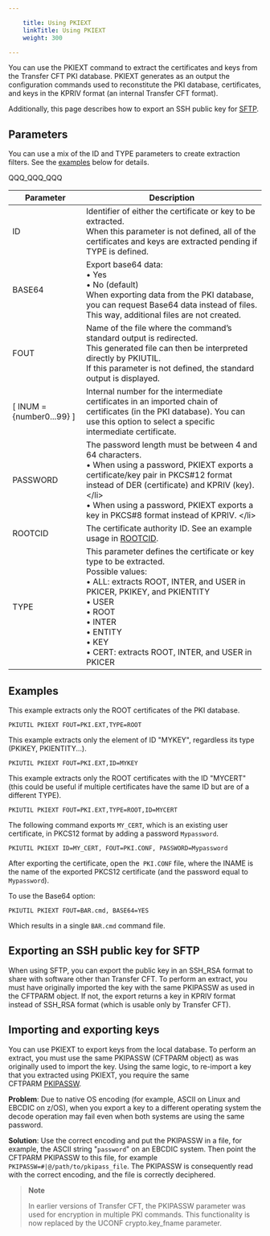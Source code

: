 ```yaml
---

    title: Using PKIEXT
    linkTitle: Using PKIEXT
    weight: 300

---
```

You can use the PKIEXT command to extract the certificates and keys from the Transfer CFT PKI database. PKIEXT generates as an output the configuration commands used to reconstitute the PKI database, certificates, and keys in the KPRIV format (an internal Transfer CFT format).

Additionally, this page describes how to export an SSH public key for [SFTP](../../../../protocols_start_here/sftp_intro).

## Parameters

You can use a mix of the ID and TYPE parameters to create extraction filters. See the [examples](#Examples) below for details.

QQQ\_QQQ\_QQQ


| Parameter  | Description  |
| --- | --- |
| ID  | Identifier of either the certificate or key to be extracted.<br/> When this parameter is not defined, all of the certificates and keys are extracted pending if TYPE is defined. |
| BASE64  | Export base64 data:<br/> • Yes<br/> • No (default)<br/> When exporting data from the PKI database, you can request Base64 data instead of files. This way, additional files are not created. |
| FOUT | Name of the file where the command’s standard output is redirected.<br/> This generated file can then be interpreted directly by PKIUTIL.<br/> If this parameter is not defined, the standard output is displayed. |
| [ INUM = {number0...99} ]  | Internal number for the intermediate certificates in an imported chain of certificates (in the PKI database). You can use this option to select a specific intermediate certificate.  |
| PASSWORD  | The password length must be between 4 and 64 characters.<br/> • When using a password, PKIEXT exports a certificate/key pair in PKCS#12 format instead of DER (certificate) and KPRIV (key). &lt;/li&gt;<br/> • When using a password, PKIEXT exports a key in PKCS#8 format instead of KPRIV. &lt;/li&gt; |
| ROOTCID  | The certificate authority ID. See an example usage in <a href="../../../../c_intro_userinterfaces/command_summary/parameter_intro/rootcid">ROOTCID</a>.  |
| TYPE  | This parameter defines the certificate or key type to be extracted.<br/> Possible values:<br/> • ALL: extracts ROOT, INTER, and USER in PKICER, PKIKEY, and PKIENTITY<br/> • USER<br/> • ROOT<br/> • INTER<br/> • ENTITY<br/> • KEY<br/> • CERT: extracts ROOT, INTER, and USER in PKICER |


<span id="Examples"></span>

## Examples

This example extracts only the ROOT certificates of the PKI database.

```
PKIUTIL PKIEXT FOUT=PKI.EXT,TYPE=ROOT
```

This example extracts only the element of ID "MYKEY", regardless its type (PKIKEY, PKIENTITY...).

```
PKIUTIL PKIEXT FOUT=PKI.EXT,ID=MYKEY
```

This example extracts only the ROOT certificates with the ID "MYCERT" (this could be useful if multiple certificates have the same ID but are of a different TYPE).

```
PKIUTIL PKIEXT FOUT=PKI.EXT,TYPE=ROOT,ID=MYCERT
```

The following command exports <span class="code">`MY_CERT`</span>, which is an existing user certificate, in PKCS12 format by adding a password <span class="code">`Mypassword`</span>.

```
PKIUTIL PKIEXT ID=MY_CERT, FOUT=PKI.CONF, PASSWORD=Mypassword
```

After exporting the certificate, open the<span class="code">` PKI.CONF`</span> file, where the INAME is the name of the exported PKCS12 certificate (and the password equal to <span class="code">`Mypassword`</span>).

To use the Base64 option:

```
PKIUTIL PKIEXT FOUT=BAR.cmd, BASE64=YES
```

Which results in a single <span class="code">`BAR.cmd`</span> command file.

## Exporting an SSH public key for SFTP

When using SFTP, you can export the public key in an SSH\_RSA format to share with software other than Transfer CFT. To perform an extract, you must have originally imported the key with the same PKIPASSW as used in the CFTPARM object. If not, the export returns a key in KPRIV format instead of SSH\_RSA format (which is usable only by Transfer CFT).

## Importing and exporting keys

You can use PKIEXT to export keys from the local database. To perform an extract, you must use the same PKIPASSW (CFTPARM object) as was originally used to import the key. Using the same logic, to re-import a key that you extracted using PKIEXT, you require the same CFTPARM [PKIPASSW](../../../../c_intro_userinterfaces/command_summary/parameter_intro/pkipassw).

<span class="autonumber">**Problem**: </span>Due to native OS encoding (for example, ASCII on Linux and EBCDIC on z/OS), when you export a key to a different operating system the decode operation may fail even when both systems are using the same password.

<span class="autonumber">**Solution**: </span>Use the correct encoding and put the PKIPASSW in a file, for example, the ASCII string "<span class="code">`password`</span>" on an EBCDIC system. Then point the CFTPARM PKIPASSW to this file, for example<span class="code">` PKIPASSW=#|@/path/to/pkipass_file`</span>. The PKIPASSW is consequently read with the correct encoding, and the file is correctly deciphered.

> **Note**
>
> In earlier versions of Transfer CFT, the PKIPASSW parameter was used for encryption in multiple PKI commands. This functionality is now replaced by the UCONF crypto.key\_fname parameter.
